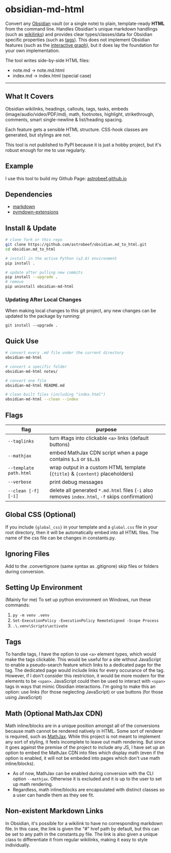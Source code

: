 # obsidian-md-html

Convert any [Obsidian](https://obsidian.md/) vault (or a single note) to plain, template-ready **HTML** from the command line. Handles Obsidian's unique markdown handlings (such as [wikilinks](https://help.obsidian.md/links)) and provides clear types/classes/data for Obsidian specific properties (such as [tags](https://help.obsidian.md/tags)). This does not implement Obsidian features (such as the [interactive graph](https://help.obsidian.md/plugins/graph)), but it does lay the foundation for your own implementation.

The tool writes side-by-side HTML files:
- note.md        →  note.md.html
- index.md       →  index.html   (special case)

---

## What It Covers
Obsidian wikilinks, headings, callouts, tags, tasks, embeds (image/audio/video/PDF/md), math, footnotes, highlight, strikethrough, comments, smart single-newline & list/heading spacing.

Each feature gets a sensible HTML structure. CSS-hook classes are generated, but stylings are not.

This tool is not published to PyPI because it is just a hobby project, but it's robust enough for me to use regularly.

## Example
I use this tool to build my Github Page: [astrobeef.github.io](https://astrobeef.github.io/Projects/Obsidian%20Markdown%20to%20HTML%20Converter.md.html)

## Dependencies
- [markdown](https://pypi.org/project/Markdown/)
- [pymdown-extensions](https://pypi.org/project/pymdown-extensions/)

## Install & Update

```bash
# clone fork or this repo
git clone https://github.com/astrobeef/obsidian.md_to_html.git
cd obsidian.md_to_html

# install in the active Python (≥3.8) environment
pip install .

# update after pulling new commits
pip install --upgrade .
# remove
pip uninstall obsidian-md-html
```

### Updating After Local Changes

When making local changes to this git project, any new changes can be updated to the package by running:

`git install --upgrade .`

## Quick Use
```bash
# convert every .md file under the current directory
obsidian-md-html

# convert a specific folder
obsidian-md-html notes/

# convert one file
obsidian-md-html README.md

# clean built files (including "index.html")
obsidian-md-html --clean --index
```

## Flags
| flag                   | purpose                                                                                          |
| ---------------------- | ------------------------------------------------------------------------------------------------ |
| `--taglinks`           | turn #tags into clickable `<a>` links (default buttons)                                          |
| `--mathjax`            | embed MathJax CDN script when a page contains `$…$` or `$$…$$`                                   |
| `--template path.html` | wrap output in a custom HTML template (`{title}` & `{content}` placeholders)                     |
| `--verbose`            | print debug messages                                                                             |
| `--clean [-f] [-i]`    | delete all generated `*.md.html` files (`-i` also removes `index.html`, `-f` skips confirmation) |

## Global CSS (Optional)

If you include `{global_css}` in your template and a `global.css` file in your root directory, then it will be automatically embed into all HTML files. The name of the css file can be changes in constants.py.

## Ignoring Files

Add to the .convertignore (same syntax as .gitignore) skip files or folders during conversion.

## Setting Up Environment

(Mainly for me) To set up python environment on Windows, run these commands:
1. `py -m venv .venv`
2. `Set-ExecutionPolicy -ExecutionPolicy RemoteSigned -Scope Process`
3. `.\.venv\Scripts\activate`

## Tags

To handle tags, I have the option to use `<a>` element types, which would make the tags clickable. This would be useful for a site without JavaScript to enable a pseudo-search feature which links to a dedicated page for the tag. The dedicated page would include links for every occurance of the tag. However, if I don't consider this restriction, it would be more modern for the elements to be `<span>`. JavaScript could then be used to interact with `<span>` tags in ways that mimic Obsidian interactions.
I'm going to make this an option: use links (for those neglecting JavaScript) or use buttons (for those using JavaScript)

## Math (Optional MathJax CDN)

Math inline/blocks are in a unique position amongst all of the conversions because math cannot be rendered natively in HTML. Some sort of renderer is required, such as [MathJax](https://docs.mathjax.org/en/latest/web/start.html). While this project is not meant to implement any sort of styling, it feels incomplete to leave out math rendering. But since it goes against the premise of the project to include any JS, I have set up an option to embed the MathJax CDN into files which display math (even if the option is enabled, it will not be embeded into pages which don't use math inline/blocks).
- As of now, MathJax can be enabled during conversion with the CLI option `--mathjax`. Otherwise it is excluded and it is up to the user to set up math rendering.
- Regardless, math inline/blocks are encapsulated with distinct classes so a user can handle them as they see fit.

## Non-existent Markdown Links
In Obsidian, it's possible for a wikilink to have no corresponding markdown file. In this case, the link is given the "#" href path by default, but this can be set to any path in the constants.py file. The link is also given a unique class to differentiate it from regular wikilinks, making it easy to style individually.